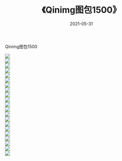 ﻿---
layout: post
title:  《Qinimg图包1500》
date:   2021-05-31
img: http://imgx.orgx.ga/Qinimg图包/Qinimg图包1500/000.jpg
categories: [美女, 清纯, 唯美]
---

Qinimg图包1500

 ![](http://imgx.orgx.ga/Qinimg图包/Qinimg图包1500/001.jpg) <br>![](http://imgx.orgx.ga/Qinimg图包/Qinimg图包1500/002.jpg) <br>![](http://imgx.orgx.ga/Qinimg图包/Qinimg图包1500/003.jpg) <br>![](http://imgx.orgx.ga/Qinimg图包/Qinimg图包1500/004.jpg) <br>![](http://imgx.orgx.ga/Qinimg图包/Qinimg图包1500/005.jpg) <br>![](http://imgx.orgx.ga/Qinimg图包/Qinimg图包1500/006.jpg) <br>![](http://imgx.orgx.ga/Qinimg图包/Qinimg图包1500/007.jpg) <br>![](http://imgx.orgx.ga/Qinimg图包/Qinimg图包1500/008.jpg) <br>![](http://imgx.orgx.ga/Qinimg图包/Qinimg图包1500/009.jpg) <br>![](http://imgx.orgx.ga/Qinimg图包/Qinimg图包1500/010.jpg) <br>![](http://imgx.orgx.ga/Qinimg图包/Qinimg图包1500/011.jpg) <br>![](http://imgx.orgx.ga/Qinimg图包/Qinimg图包1500/012.jpg) <br>![](http://imgx.orgx.ga/Qinimg图包/Qinimg图包1500/013.jpg) <br>![](http://imgx.orgx.ga/Qinimg图包/Qinimg图包1500/014.jpg) <br>![](http://imgx.orgx.ga/Qinimg图包/Qinimg图包1500/015.jpg) <br>![](http://imgx.orgx.ga/Qinimg图包/Qinimg图包1500/016.jpg) <br>![](http://imgx.orgx.ga/Qinimg图包/Qinimg图包1500/017.jpg) <br>![](http://imgx.orgx.ga/Qinimg图包/Qinimg图包1500/018.jpg) <br>![](http://imgx.orgx.ga/Qinimg图包/Qinimg图包1500/019.jpg) <br>![](http://imgx.orgx.ga/Qinimg图包/Qinimg图包1500/020.jpg) <br>![](http://imgx.orgx.ga/Qinimg图包/Qinimg图包1500/021.jpg) <br>